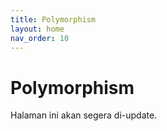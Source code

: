 ```yaml
---
title: Polymorphism
layout: home
nav_order: 10
---
```


# Polymorphism

Halaman ini akan segera di-update.